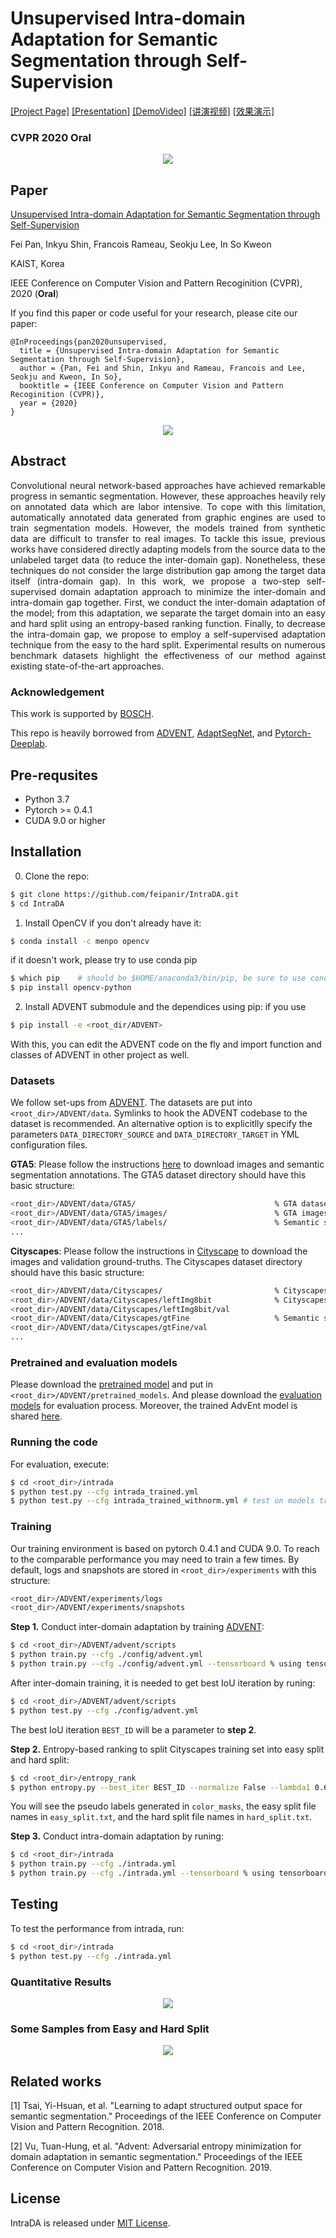 # Unsupervised Intra-domain Adaptation for Semantic Segmentation through Self-Supervision


[[Project Page]](https://feipanir.github.io/IntraDA/) [[Presentation]](https://youtu.be/x1KLka4iQlo) [[DemoVideo]](https://youtu.be/Cy71aWeHQe4) [[讲演视频]](https://www.bilibili.com/video/BV1NZ4y1H7RC/) [[效果演示]](https://www.bilibili.com/video/BV1QK4y1x7oA/)
 
### CVPR 2020 Oral


<p align="center">
        <img src="./figure/results.png">
</p>


## Paper
[Unsupervised Intra-domain Adaptation for Semantic Segmentation through Self-Supervision](http://arxiv.org/abs/2004.07703)

Fei Pan, Inkyu Shin, Francois Rameau, Seokju Lee, In So Kweon

KAIST, Korea

IEEE Conference on Computer Vision and Pattern Recoginition (CVPR), 2020 (**Oral**)

If you find this paper or code useful for your research, please cite our paper:
```
@InProceedings{pan2020unsupervised,
  title = {Unsupervised Intra-domain Adaptation for Semantic Segmentation through Self-Supervision},
  author = {Pan, Fei and Shin, Inkyu and Rameau, Francois and Lee, Seokju and Kweon, In So},
  booktitle = {IEEE Conference on Computer Vision and Pattern Recoginition (CVPR)},
  year = {2020}
}
```

<p align="center">
        <img src="./figure/introduction.png">
</p>


## Abstract 
<p align="justify">
Convolutional neural network-based approaches have achieved remarkable progress in semantic segmentation. However, these approaches heavily rely on annotated data which are labor intensive. To cope with this limitation, automatically annotated data generated from graphic engines are used to train segmentation models. However, the models trained from synthetic data are difficult to transfer to real images. To tackle this issue, previous works have considered directly adapting models from the source data to the unlabeled target data (to reduce the inter-domain gap). Nonetheless, these techniques do not consider the large distribution gap among the target data itself (intra-domain gap). In this work, we propose a two-step self-supervised domain adaptation approach to minimize the inter-domain and intra-domain gap together. First, we conduct the inter-domain adaptation of the model; from this adaptation, we separate the target domain into an easy and hard split using an entropy-based ranking function. Finally, to decrease the intra-domain gap, we propose to employ a self-supervised adaptation technique from the easy to the hard split. Experimental results on numerous benchmark datasets highlight the effectiveness of our method against existing state-of-the-art approaches.
</p>

### Acknowledgement
This work is supported by [BOSCH](https://www.bosch.com/).

This repo is heavily borrowed from [ADVENT](https://github.com/valeoai/ADVENT.git), [AdaptSegNet](https://github.com/wasidennis/AdaptSegNet), and [Pytorch-Deeplab](https://github.com/speedinghzl/Pytorch-Deeplab).

## Pre-requsites
* Python 3.7
* Pytorch >= 0.4.1
* CUDA 9.0 or higher

## Installation
0. Clone the repo:
```bash
$ git clone https://github.com/feipanir/IntraDA.git
$ cd IntraDA
```

1. Install OpenCV if you don't already have it:
```bash
$ conda install -c menpo opencv
```
if it doesn't work, please try to use conda pip
```bash
$ which pip    # should be $HOME/anaconda3/bin/pip, be sure to use conda pip
$ pip install opencv-python 
```

2. Install ADVENT submodule and the dependices using pip:
if you use 
```bash
$ pip install -e <root_dir/ADVENT>
```
With this, you can edit the ADVENT code on the fly and import function 
and classes of ADVENT in other project as well.

### Datasets
We follow set-ups from [ADVENT](https://github.com/valeoai/ADVENT.git). The datasets are put into ```<root_dir>/ADVENT/data```. Symlinks to hook the ADVENT codebase to the dataset is recommended. An alternative option is to explicitlly specify the parameters ```DATA_DIRECTORY_SOURCE``` and ```DATA_DIRECTORY_TARGET``` in YML configuration files.

**GTA5**: Please follow the instructions [here](https://download.visinf.tu-darmstadt.de/data/from_games/) to download images and semantic segmentation annotations. The GTA5 dataset directory should have this basic structure:
```bash
<root_dir>/ADVENT/data/GTA5/                               % GTA dataset root
<root_dir>/ADVENT/data/GTA5/images/                        % GTA images
<root_dir>/ADVENT/data/GTA5/labels/                        % Semantic segmentation labels
...
```

**Cityscapes**: Please follow the instructions in [Cityscape](https://www.cityscapes-dataset.com/) to download the images and validation ground-truths. The Cityscapes dataset directory should have this basic structure:
```bash
<root_dir>/ADVENT/data/Cityscapes/                         % Cityscapes dataset root
<root_dir>/ADVENT/data/Cityscapes/leftImg8bit              % Cityscapes images
<root_dir>/ADVENT/data/Cityscapes/leftImg8bit/val
<root_dir>/ADVENT/data/Cityscapes/gtFine                   % Semantic segmentation labels
<root_dir>/ADVENT/data/Cityscapes/gtFine/val
...
```

### Pretrained and evaluation models
Please download the [pretrained model](https://1drv.ms/u/s!AthTAwNfTh-YhkyC7XOGHUEwxtk7?e=tid19j) and put in ```<root_dir>/ADVENT/pretrained_models```. And please download the [evaluation models](https://1drv.ms/u/s!AthTAwNfTh-Yhkt8qVVtIUCT5g4l?e=yKffxB) for evaluation process. Moreover, the trained AdvEnt model is shared [here](https://github.com/valeoai/ADVENT/releases/download/v0.1/gta2cityscapes_advent.pth).


### Running the code
For evaluation, execute:
```bash
$ cd <root_dir>/intrada
$ python test.py --cfg intrada_trained.yml 
$ python test.py --cfg intrada_trained_withnorm.yml # test on models trained wih entropy normalization
```

### Training
Our training environment is based on pytorch 0.4.1 and CUDA 9.0. To reach to the comparable performance you may need to train a few times.
By default, logs and snapshots are stored in ```<root_dir>/experiments``` with this structure:
```bash
<root_dir>/ADVENT/experiments/logs
<root_dir>/ADVENT/experiments/snapshots
```

**Step 1.** Conduct inter-domain adaptation by training [ADVENT](https://github.com/valeoai/ADVENT.git): 
```bash
$ cd <root_dir>/ADVENT/advent/scripts
$ python train.py --cfg ./config/advent.yml 
$ python train.py --cfg ./config/advent.yml --tensorboard % using tensorboard
```
After inter-domain training, it is needed to get best IoU iteration by runing:
```bash
$ cd <root_dir>/ADVENT/advent/scripts
$ python test.py --cfg ./config/advent.yml
```
The best IoU iteration ```BEST_ID``` will be a parameter to **step 2**. 

**Step 2.** Entropy-based ranking to split Cityscapes training set into easy split and hard split: 
```bash
$ cd <root_dir>/entropy_rank
$ python entropy.py --best_iter BEST_ID --normalize False --lambda1 0.67 
```
You will see the pseudo labels generated in ```color_masks```, the easy split file names in ```easy_split.txt```, and the hard split file names in ```hard_split.txt```.

**Step 3.** Conduct intra-domain adaptation by runing:
```bash
$ cd <root_dir>/intrada
$ python train.py --cfg ./intrada.yml
$ python train.py --cfg ./intrada.yml --tensorboard % using tensorboard
```

## Testing
To test the performance from intrada, run:
```bash
$ cd <root_dir>/intrada
$ python test.py --cfg ./intrada.yml
```

### Quantitative Results

<p align="center">
        <img src="./figure/table.png">
</p>

### Some Samples from Easy and Hard Split

<p align="center">
        <img src="./figure/examples.png">
</p>

## Related works
[1] Tsai, Yi-Hsuan, et al. "Learning to adapt structured output space for semantic segmentation." Proceedings of the IEEE Conference on Computer Vision and Pattern Recognition. 2018.

[2] Vu, Tuan-Hung, et al. "Advent: Adversarial entropy minimization for domain adaptation in semantic segmentation." Proceedings of the IEEE Conference on Computer Vision and Pattern Recognition. 2019. 

## License
IntraDA is released under [MIT License](./LICENSE).
